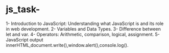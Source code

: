 # js_task-

1- Introduction to JavaScript: Understanding what JavaScript is and its role in web development.
2- Variables and Data Types.
3- Difference between let and var.
4- Operators: Arithmetic, comparison, logical, assignment.
5- JavaScript output innerHTML,document.write(),window.alert(),console.log().
